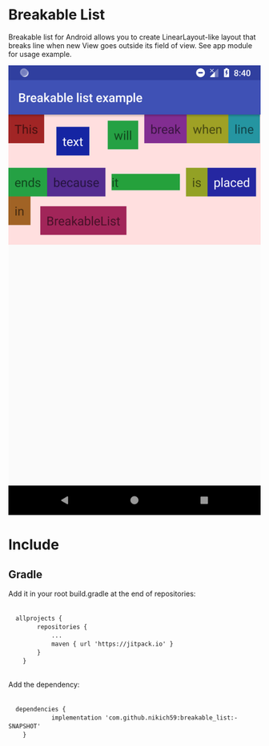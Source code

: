 # Breakable List

Breakable list for Android allows you to create LinearLayout-like layout that breaks line when new View goes outside its field of view.
See app module for usage example.

![alt text](https://github.com/nikich59/breakable_list/blob/master/Screenshot_1555538865.png)

# Include

## Gradle
Add it in your root build.gradle at the end of repositories:

<code>
  allprojects {
		repositories {
			...
			maven { url 'https://jitpack.io' }
		}
	}
  </code>

Add the dependency:

<code>
  dependencies {
	        implementation 'com.github.nikich59:breakable_list:-SNAPSHOT'
	}
</code>

